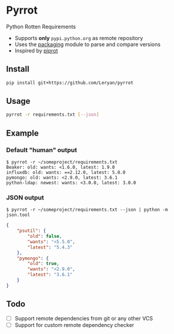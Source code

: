 # Pyrrot

Python Rotten Requirements

 * Supports **only** `pypi.python.org` as remote repository
 * Uses the [packaging](https://github.com/pypa/packaging) module to parse and compare versions
 * Inspired by [piprot](https://github.com/sesh/piprot)

## Install

```bash
pip install git+https://github.com/Leryan/pyrrot
```

## Usage

```bash
pyrrot -r requirements.txt [--json]
```

## Example

### Default "human" output

```
$ pyrrot -r ~/someproject/requirements.txt
Beaker: old: wants: <1.6.0, latest: 1.9.0
influxdb: old: wants: ==2.12.0, latest: 5.0.0
pymongo: old: wants: <2.9.0, latest: 3.6.1
python-ldap: newest: wants: <3.0.0, latest: 3.0.0
```

### JSON output

```
$ pyrrot -r ~/someproject/requirements.txt --json | python -m json.tool
```

```json
{
    "psutil": {
        "old": false,
        "wants": "<5.5.0",
        "latest": "5.4.3"
    },
    "pymongo": {
        "old": true,
        "wants": "<2.9.0",
        "latest": "3.6.1"
    }
}
```

## Todo

 * [ ] Support remote dependencies from git or any other VCS
 * [ ] Support for custom remote dependency checker